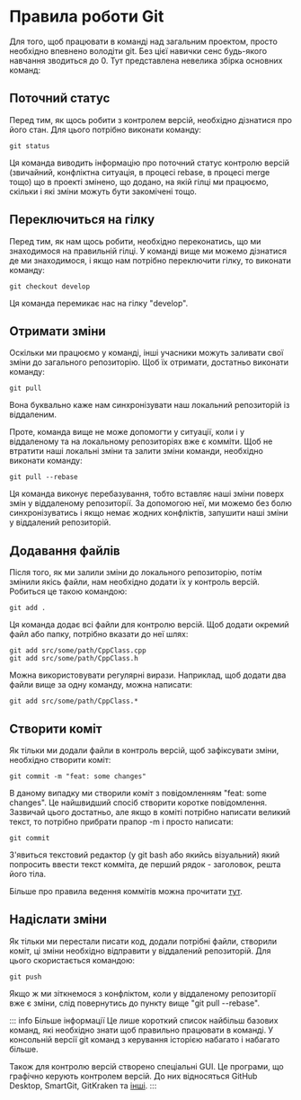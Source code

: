 # Правила роботи Git

Для того, щоб працювати в команді над загальним проектом, просто необхідно впевнено володіти git. Без цієї навички сенс будь-якого навчання зводиться до 0. Тут представлена невелика збірка основних команд:

## Поточний статус

Перед тим, як щось робити з контролем версій, необхідно дізнатися про його стан. Для цього потрібно виконати команду:

```
git status
```

Ця команда виводить інформацію про поточний статус контролю версій (звичайний, конфліктна ситуація, в процесі rebase, в процесі merge тощо) що в проекті змінено, що додано, на якій гілці ми працюємо, скільки і які зміни можуть бути закомічені тощо.

## Переключиться на гілку

Перед тим, як нам щось робити, необхідно переконатись, що ми знаходимося на правильній гілці. У команді вище ми можемо дізнатися де ми знаходимося, і якщо нам потрібно переключити гілку, то виконати команду:

```
git checkout develop
```

Ця команда перемикає нас на гілку "develop".

## Отримати зміни

Оскільки ми працюємо у команді, інші учасники можуть заливати свої зміни до загального репозиторію. Щоб їх отримати, достатньо виконати команду:

```
git pull
```

Вона буквально каже нам синхронізувати наш локальний репозиторій із віддаленим.

Проте, команда вище не може допомогти у ситуації, коли і у віддаленому та на локальному репозиторіях вже є комміти. Щоб не втратити наші локальні зміни та залити зміни команди, необхідно виконати команду:

```
git pull --rebase
```

Ця команда виконує перебазування, тобто вставляє наші зміни поверх змін у віддаленому репозиторії. За допомогою неї, ми можемо без болю синхронізуватись і якщо немає жодних конфліктів, запушити наші зміни у віддалений репозиторій.

## Додавання файлів

Після того, як ми залили зміни до локального репозиторію, потім змінили якісь файли, нам необхідно додати їх у контроль версій. Робиться це такою командою:

```
git add .
```

Ця команда додає всі файли для контролю версій. Щоб додати окремий файл або папку, потрібно вказати до неї шлях:

```
git add src/some/path/CppClass.cpp
git add src/some/path/CppClass.h
```

Можна використовувати регулярні вирази. Наприклад, щоб додати два файли вище за одну команду, можна написати:

```
git add src/some/path/CppClass.*
```

## Створити коміт

Як тільки ми додали файли в контроль версій, щоб зафіксувати зміни, необхідно створити коміт:

```
git commit -m "feat: some changes"
```

В даному випадку ми створили коміт з повідомленням "feat: some changes". Це найшвидший спосіб створити коротке повідомлення. Зазвичай цього достатньо, але якщо в коміті потрібно написати великий текст, то потрібно прибрати прапор -m і просто написати:

```
git commit
```

З'явиться текстовий редактор (у git bash або якийсь візуальний) який попросить ввести текст комміта, де перший рядок - заголовок, решта його тіла.

Більше про правила ведення коммітів можна прочитати [тут](./conventional-commits.md).

## Надіслати зміни

Як тільки ми перестали писати код, додали потрібні файли, створили коміт, ці зміни необхідно відправити у віддалений репозиторій. Для цього скористається командою:

```
git push
```

Якщо ж ми зіткнемося з конфліктом, коли у віддаленому репозиторії вже є зміни, слід повернутись до пункту вище "git pull --rebase".

::: info Більше інформації
Це лише короткий список найбільш базових команд, які необхідно знати щоб правильно працювати в команді. У консольній версії git команд з керування історією набагато і набагато більше.

Також для контролю версій створено спеціальні GUI. Це програми, що графічно керують контролем версій. До них відносяться GitHub Desktop, SmartGit, GitKraken та [інші](https://git-scm.com/downloads/guis).
:::
